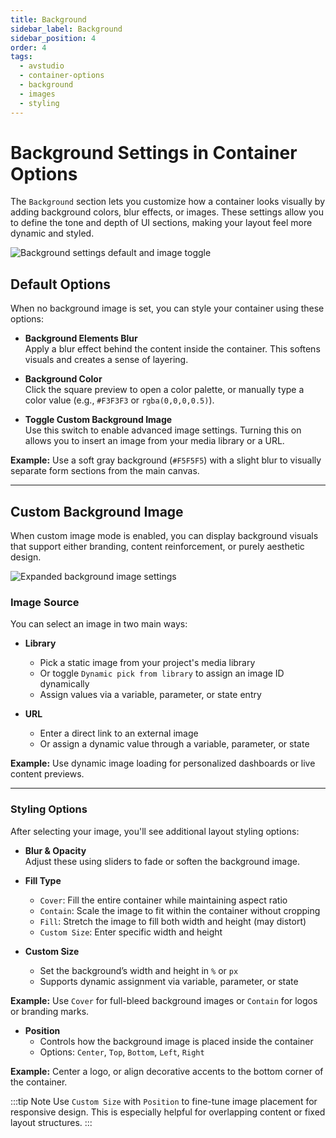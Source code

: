 ```yaml
---
title: Background
sidebar_label: Background
sidebar_position: 4
order: 4
tags:
  - avstudio
  - container-options
  - background
  - images
  - styling
---
```


# Background Settings in Container Options

The `Background` section lets you customize how a container looks visually by adding background colors, blur effects, or images. These settings allow you to define the tone and depth of UI sections, making your layout feel more dynamic and styled.

![Background settings default and image toggle](./img/container-background-default.png)

## Default Options

When no background image is set, you can style your container using these options:

- **Background Elements Blur**  
  Apply a blur effect behind the content inside the container. This softens visuals and creates a sense of layering.

- **Background Color**  
  Click the square preview to open a color palette, or manually type a color value (e.g., `#F3F3F3` or `rgba(0,0,0,0.5)`).

- **Toggle Custom Background Image**  
  Use this switch to enable advanced image settings. Turning this on allows you to insert an image from your media library or a URL.

**Example:** Use a soft gray background (`#F5F5F5`) with a slight blur to visually separate form sections from the main canvas.

---

## Custom Background Image

When custom image mode is enabled, you can display background visuals that support either branding, content reinforcement, or purely aesthetic design.

![Expanded background image settings](./img/container-background-image-settings.png)

### Image Source

You can select an image in two main ways:

- **Library**
  - Pick a static image from your project's media library
  - Or toggle `Dynamic pick from library` to assign an image ID dynamically
  - Assign values via a variable, parameter, or state entry

- **URL**
  - Enter a direct link to an external image
  - Or assign a dynamic value through a variable, parameter, or state

**Example:** Use dynamic image loading for personalized dashboards or live content previews.

---

### Styling Options

After selecting your image, you'll see additional layout styling options:

- **Blur & Opacity**  
  Adjust these using sliders to fade or soften the background image.

- **Fill Type**
  - `Cover`: Fill the entire container while maintaining aspect ratio
  - `Contain`: Scale the image to fit within the container without cropping
  - `Fill`: Stretch the image to fill both width and height (may distort)
  - `Custom Size`: Enter specific width and height

- **Custom Size**
  - Set the background’s width and height in `%` or `px`
  - Supports dynamic assignment via variable, parameter, or state

**Example:** Use `Cover` for full-bleed background images or `Contain` for logos or branding marks.

- **Position**
  - Controls how the background image is placed inside the container
  - Options: `Center`, `Top`, `Bottom`, `Left`, `Right`

**Example:** Center a logo, or align decorative accents to the bottom corner of the container.

:::tip Note
Use `Custom Size` with `Position` to fine-tune image placement for responsive design. This is especially helpful for overlapping content or fixed layout structures.
:::
